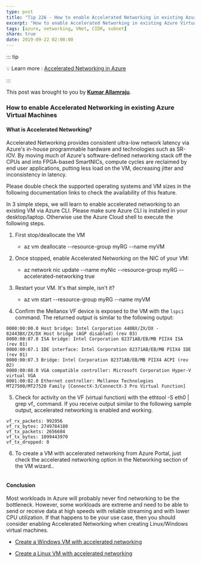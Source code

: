 ```yaml
---
type: post
title: "Tip 226 - How to enable Accelerated Networking in existing Azure Virtual Machines"
excerpt: "How to enable Accelerated Networking in existing Azure Virtual Machines"
tags: [azure, networking, VNet, CIDR, subnet]
share: true
date: 2019-09-22 02:00:00
---
```


::: tip 

:bulb: Learn more : [Accelerated Networking in Azure](https://docs.microsoft.com/en-us/azure/virtual-network/create-vm-accelerated-networking-cli/?WT.mc_id=docs-azuredevtips-azureappsdev)

:::

This post was brought to you by **[Kumar Allamraju](https://twitter.com/kumarallamraju)**.

### How to enable Accelerated Networking in existing Azure Virtual Machines

#### What is Accelerated Networking?


Accelerated Networking provides consistent ultra-low network latency via Azure's in-house programmable hardware and technologies such as SR-IOV. By moving much of Azure's software-defined networking stack off the CPUs and into FPGA-based SmartNICs, compute cycles are reclaimed by end user applications, putting less load on the VM, decreasing jitter and inconsistency in latency.

Please double check the supported operating systems and VM sizes in the following documentation links to check the availability of this feature.


In 3 simple steps, we will learn to enable accelerated networking to an existing VM via Azure CLI. Please make sure Azure CLI is installed in your desktop/laptop. Otherwise use the Azure Cloud shell to execute the following steps.

1. First stop/deallocate the VM 
	- az vm deallocate --resource-group myRG --name myVM
2. Once stopped, enable Accelerated Networking on the NIC of your VM:
	- az network nic update --name myNic --resource-group myRG --accelerated-networking true
    
3. Restart your VM. It's that simple, isn't it?
	- az vm start --resource-group myRG --name myVM
    
4. Confirm the Mellanox VF device is exposed to the VM with the `lspci` command. The returned output is similar to the following output:

```
0000:00:00.0 Host bridge: Intel Corporation 440BX/ZX/DX - 82443BX/ZX/DX Host bridge (AGP disabled) (rev 03)
0000:00:07.0 ISA bridge: Intel Corporation 82371AB/EB/MB PIIX4 ISA (rev 01)
0000:00:07.1 IDE interface: Intel Corporation 82371AB/EB/MB PIIX4 IDE (rev 01)
0000:00:07.3 Bridge: Intel Corporation 82371AB/EB/MB PIIX4 ACPI (rev 02)
0000:00:08.0 VGA compatible controller: Microsoft Corporation Hyper-V virtual VGA
0001:00:02.0 Ethernet controller: Mellanox Technologies MT27500/MT27520 Family [ConnectX-3/ConnectX-3 Pro Virtual Function]
``` 
5. Check for activity on the VF (virtual function) with the ethtool -S eth0 | grep vf_ command. If you receive output similar to the following sample output, accelerated networking is enabled and working.

```
vf_rx_packets: 992956
vf_rx_bytes: 2749784180
vf_tx_packets: 2656684
vf_tx_bytes: 1099443970
vf_tx_dropped: 0

```

6. To create a VM with accelerated networking from Azure Portal, just check the accelerated networking option in the Networking section of the VM wizard..
 
<img :src="$withBase('/files/acceleratednetworking-file1.jpg')">



#### Conclusion

Most workloads in Azure will probably never find networking to be the bottleneck. However, some workloads are extreme and need to be able to send or receive data at high speeds with reliable streaming and with lower CPU utilization. If that happens to be your use case, then you should consider enabling Accelerated Networking when creating Linux/Windows virtual machines.

* [Create a Windows VM with accelerated networking](https://docs.microsoft.com/en-us/azure/virtual-network/create-vm-accelerated-networking-powershell/?WT.mc_id=docs-azuredevtips-azureappsdev)

* [Create a Linux VM with accelerated networking](https://docs.microsoft.com/en-us/azure/virtual-network/create-vm-accelerated-networking-cli?WT.mc_id=docs-azuredevtips-azureappsdev)









